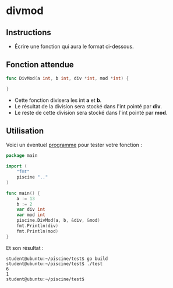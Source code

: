 # divmod

## Instructions

- Écrire une fonction qui aura le format ci-dessous.

## Fonction attendue

```go
func DivMod(a int, b int, div *int, mod *int) {

}
```

- Cette fonction divisera les int **a** et **b**.
- Le résultat de la division sera stocké dans l'int pointé par **div**.
- Le reste de cette division sera stocké dans l'int pointé par **mod**.

## Utilisation

Voici un éventuel [programme](TODO-LINK) pour tester votre fonction :

```go
package main

import (
    "fmt"
    piscine ".."
)

func main() {
	a := 13
	b := 2
	var div int
	var mod int
	piscine.DivMod(a, b, &div, &mod)
	fmt.Println(div)
	fmt.Println(mod)
}
```

Et son résultat :

```console
student@ubuntu:~/piscine/test$ go build
student@ubuntu:~/piscine/test$ ./test
6
1
student@ubuntu:~/piscine/test$
```
